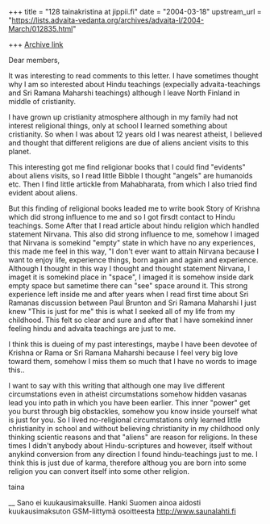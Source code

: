 +++
title = "128 tainakristina at jippii.fi"
date = "2004-03-18"
upstream_url = "https://lists.advaita-vedanta.org/archives/advaita-l/2004-March/012835.html"

+++
[Archive link](https://lists.advaita-vedanta.org/archives/advaita-l/2004-March/012835.html)



Dear members,

It was interesting to read comments to this letter. I have sometimes 
thought why I am so interested about Hindu teachings (expecially 
advaita-teachings and Sri Ramana Maharshi teachings) although I leave 
North Finland in middle of cristianity.

I have grown up cristianity atmosphere although in my family had not 
interest religional things, only at school I learned something about 
cristianity. So when I was about 12 years old I was nearest atheist, I 
believed and thought that different religions are due of aliens ancient 
visits to this planet.

This interesting got me find religionar books that I could find 
"evidents" about aliens visits, so I read little Bibble I thought 
"angels" are humanoids etc. Then I find little artickle from 
Mahabharata, from which I also tried find evident about aliens.

But this finding of religional books leaded me to write book Story of 
Krishna which did strong influence to me and so I got firsdt contact to 
Hindu teachings. Some After that I read article about hindu religion 
which handled statement Nirvana. This also did strong influence to me, 
somehow I imaged that Nirvana is somekind "empty" state in which have no 
any experiences, this made me feel in this way, "I don't ever want to 
attain Nirvana because I want to enjoy life, experience things, born 
again and again and experience. Although I thought in this way I thought 
and thought statement Nirvana, I imaget it is somekind place in "space", 
I imaged it is somehow inside dark empty space but sametime there can 
"see" space around it. This strong experience left inside me and after 
years when I read first time about Sri Ramanas discussion between Paul 
Brunton and Sri Ramana Maharshi I just knew "This is just for me" this 
is what I seeked all of my life from my childhood. This felt so clear 
and sure and after that I have somekind inner feeling hindu and advaita 
teachings are just to me.

I think this is dueing of my past interestings, maybe I have been 
devotee of Krishna or Rama or Sri Ramana Maharshi because I feel very 
big love toward them, somehow I miss them so much that I have no words 
to image this..

I want to say with this writing that although one may live different 
circumstations even in atheist circumstations somehow hidden vasanas 
lead you into path in which you have been earlier. This inner "power" 
get you burst through big obstackles, somehow you know inside yourself 
what is just for you. So I lived no-religional circumstations only 
learned little christianity in school and without believing christianity 
in my childhood only thinking scientic reasons and that "aliens" are 
reason for religions. In these times I didn't anybody about 
Hindu-scriptures and however, itself without anykind conversion from any 
direction I found hindu-teachings just to me. I think this is just due 
of karma, therefore althoug you are born into some religion you can 
convert itself into some other religion.

taina

__
Sano ei kuukausimaksuille. Hanki Suomen ainoa aidosti
 kuukausimaksuton GSM-liittymä osoitteesta http://www.saunalahti.fi


